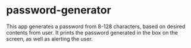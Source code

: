 # password-generator

This app generates a password from 8-128 characters, based on desired contents from user. It prints the password generated in the box on the screen, as well as alerting the user.
